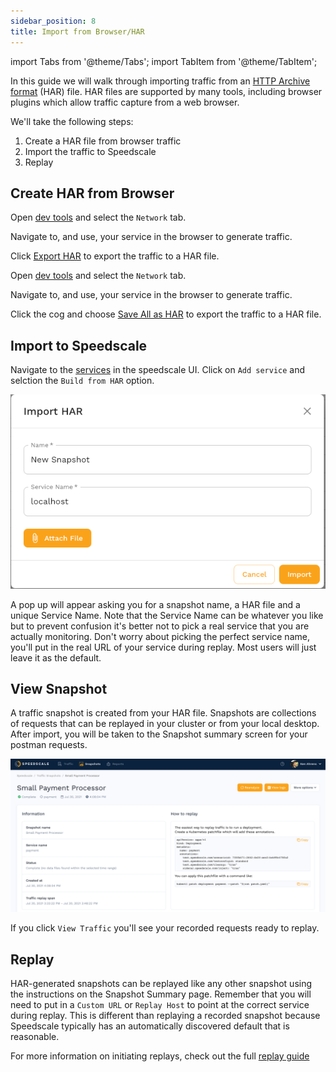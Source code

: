```yaml
---
sidebar_position: 8
title: Import from Browser/HAR
---
```

import Tabs from '@theme/Tabs';
import TabItem from '@theme/TabItem';


In this guide we will walk through importing traffic from an
[HTTP Archive format](https://en.wikipedia.org/wiki/HAR_(file_format)) (HAR)
file.  HAR files are supported by many tools, including browser plugins which
allow traffic capture from a web browser.

We'll take the following steps:

1. Create a HAR file from browser traffic
2. Import the traffic to Speedscale
3. Replay

## Create HAR from Browser

<Tabs>

<TabItem value="chrome" label="Chrome">

Open [dev tools](https://developer.chrome.com/docs/devtools/open/) and select the `Network` tab.

Navigate to, and use, your service in the browser to generate traffic.

Click
[Export HAR](https://developer.chrome.com/docs/devtools/network/reference/#save-as-har)
to export the traffic to a HAR file.

</TabItem>

<TabItem value="firefox" label="Firefox">

Open [dev tools](https://firefox-source-docs.mozilla.org/devtools-user/) and select the `Network` tab.

Navigate to, and use, your service in the browser to generate traffic.

Click the cog and choose [Save All as HAR](https://firefox-source-docs.mozilla.org/devtools-user/network_monitor/request_list/index.html#managing-har-data)
to export the traffic to a HAR file.

</TabItem>

</Tabs>

## Import to Speedscale

Navigate to the [services](https://app.speedscale.com) in the speedscale UI.
Click on `Add service` and selction the `Build from HAR` option.

![Postman Import](./har-import.png)

A pop up will appear asking you for a snapshot name, a HAR file and a
unique Service Name. Note that the Service Name can be whatever you like but to
prevent confusion it's better not to pick a real service that you are actually
monitoring. Don't worry about picking the perfect service name, you'll put in
the real URL of your service during replay. Most users will just leave it as
the default.


## View Snapshot

A traffic snapshot is created from your HAR file. Snapshots are collections of
requests that can be replayed in your cluster or from your local desktop. After
import, you will be taken to the Snapshot summary screen for your postman
requests.

![Snapshot](./snapshot.png)

If you click `View Traffic` you'll see your recorded requests ready to replay.

## Replay

HAR-generated snapshots can be replayed like any other snapshot using the
instructions on the Snapshot Summary page.  Remember that you will need to put
in a `Custom URL` or `Replay Host` to point at the correct service during
replay. This is different than replaying a recorded snapshot because Speedscale
typically has an automatically discovered default that is reasonable.

For more information on initiating replays, check out the full [replay guide](./replay/README.md)
